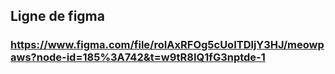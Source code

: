 ## Ligne de figma
### https://www.figma.com/file/roIAxRFOg5cUoITDljY3HJ/meowpaws?node-id=185%3A742&t=w9tR8IQ1fG3nptde-1
